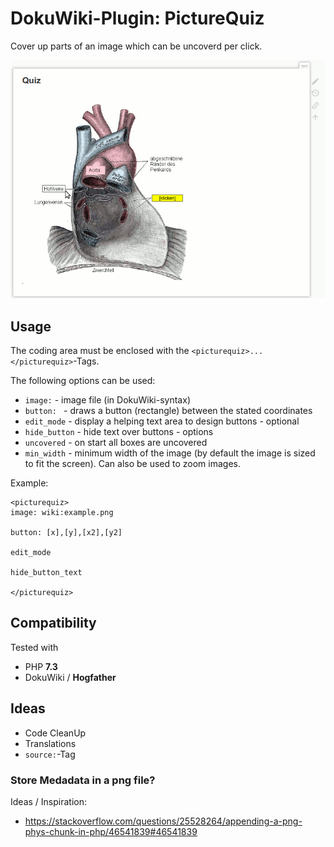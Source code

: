# DokuWiki-Plugin: PictureQuiz

Cover up parts of an image which can be uncoverd per click.

![](screenshot.gif)

## Usage

The coding area must be enclosed with the ``<picturequiz>...</picturequiz>``-Tags.

The following options can be used:
* ``image:`` - image file (in DokuWiki-syntax)
* ``button: `` - draws a button (rectangle) between the stated coordinates
* ``edit_mode`` - display a helping text area to design buttons - optional
* ``hide_button`` - hide text over buttons - options
* ``uncovered`` - on start all boxes are uncovered
* ``min_width`` - minimum width of the image (by default the image is sized to fit the screen). Can also be used to zoom images.

Example:

```
<picturequiz>
image: wiki:example.png

button: [x],[y],[x2],[y2]

edit_mode

hide_button_text

</picturequiz>
```

## Compatibility

Tested with
* PHP **7.3**
* DokuWiki / **Hogfather**

## Ideas

* Code CleanUp
* Translations
* ``source:``-Tag

### Store Medadata in a png file?

Ideas / Inspiration:
* https://stackoverflow.com/questions/25528264/appending-a-png-phys-chunk-in-php/46541839#46541839
